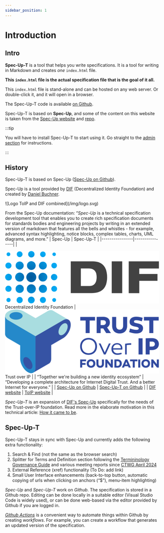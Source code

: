 ```yaml
---
sidebar_position: 1
---
```


# Introduction

## Intro

**Spec-Up-T** is a tool that helps you write specifications. It is a tool for writing in Markdown and creates *one* `index.html` file.

**This `index.html` file is the actual specification file that is the goal of it all.**

This `index.html` file is stand-alone and can be hosted on any web server. Or double-click it, and it will open in a browser.

The Spec-Up-T code is available [on Github](https://github.com/blockchainbird/spec-up-t).

Spec-Up-T is based on **Spec-Up**, and some of the content on this website is taken from the [Spec-Up website](https://identity.foundation/spec-up/) and [repo](https://github.com/decentralized-identity/spec-up).

:::tip

You will have to install Spec-Up-T to start using it. Go straight to the [admin section](various-roles/admins-guide.md) for instructions.

:::

## History

Spec-Up-T is based on Spec-Up ([Spec-Up on Github](https://github.com/decentralized-identity/spec-up)).

Spec-Up is a tool provided by [DIF](https://github.com/decentralized-identity) (Decentralized Identity Foundation) and created by [Daniel Buchner](https://github.com/csuwildcat).

<div class='image-medium center'>
![Logo ToIP and DIF combined](/img/logo.svg)
</div>

From the Spec-Up documentation: “*Spec-Up* is a technical specification development tool that enables you to create rich specification documents for standards bodies and engineering projects by writing in an extended version of markdown that features all the bells and whistles - for example, advanced syntax highlighting, notice blocks, complex tables, charts, UML diagrams, and more.”
| Spec-Up | Spec-Up-T |
|----------------|----------------|
| <div class='image-small'>![DIF Logo](/img/logo-dif.svg)</div>Decentralized Identity Foundation | <div class='image-small'>![ToIP Logo](/img/logo-toip.svg)</div>Trust over IP |
| “Together we're building a new identity ecosystem” | “Developing a complete architecture for Internet Digital Trust. And a better Internet for everyone.” |
| [Spec-Up on Github](https://github.com/decentralized-identity/spec-up) | [Spec-Up-T on Github](https://github.com/blockchainbird/spec-up-t) |
| [DIF website](https://identity.foundation/)  | [ToIP website](https://trustoverip.org/)  |

*Spec-Up-T* is an expansion of [DIF's Spec-Up](https://github.com/decentralized-identity/spec-up) specifically for the needs of the Trust-over-IP foundation. Read more in the elaborate motivation in this technical article: [How it came to be](how-it-came-to-be.md).

## Spec-Up-T

Spec-Up-T stays in sync with Spec-Up and currently adds the following extra functionality:

1. Search & Find (not the same as the browser search)
2. Splitter for Terms and Definition section following the [Termininology Governance Guide](https://trustoverip.github.io/ctwg-terminology-governance-guide/) and various meeting reports since [CTWG April 2024](https://wiki.trustoverip.org/display/HOME/2024-04-22+CTWG+Meeting+Notes)
3. External Reference (xref) functionality (To Do: add link)
4. Small User Interface enhancements (back-to-top button, automatic copying of urls when clicking on anchors (“$”), menu-item highlighting)

*Spec-Up* and *Spec-Up-T* work on *Github*. The specification is stored in a Github repo. Editing can be done locally in a suitable editor (Visual Studio Code is widely used), or can be done web-based via the editor provided by Github if you are logged in.

*[Github Actions](glossary#github-actions)* is a convenient way to automate things within Github by creating *workflows*. For example, you can create a workflow that generates an updated version of the specification.